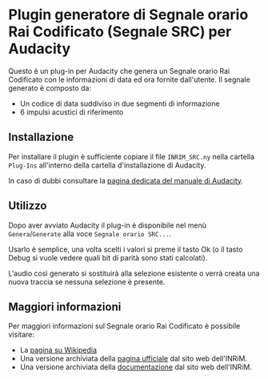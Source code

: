 # Plugin generatore di Segnale orario Rai Codificato (Segnale SRC) per Audacity

Questo è un plug-in per Audacity che genera un Segnale orario Rai Codificato con le informazioni di data ed ora fornite dall'utente. Il segnale generato è composto da:
- Un codice di data suddiviso in due segmenti di informazione
- 6 impulsi acustici di riferimento

## Installazione

Per installare il plugin è sufficiente copiare il file `INRIM_SRC.ny` nella cartella `Plug-Ins` all'interno della cartella d'installazione di Audacity.

In caso di dubbi consultare la [pagina dedicata del manuale di Audacity](https://support.audacityteam.org/basics/installing-plugins#installing-nyquist-plugins).

## Utilizzo

Dopo aver avviato Audacity il plug-in è disponibile nel menù `Genera`/`Generate` alla voce `Segnale orario SRC...`.

Usarlo è semplice, una volta scelti i valori si preme il tasto Ok (o il tasto Debug si vuole vedere quali bit di parità sono stati calcolati).

L'audio così generato si sostituirà alla selezione esistente o verrà creata una nuova traccia se nessuna selezione è presente.

## Maggiori informazioni

Per maggiori informazioni sul Segnale orario Rai Codificato è possibile visitare:
- La [pagina su Wikipedia](https://it.wikipedia.org/wiki/Segnale_orario)
- Una versione archiviata della [pagina ufficiale](https://web.archive.org/web/20161223104950/http://www.inrim.it:80/res/tf/src_i.shtml) dal sito web dell'INRiM.
- Una versione archiviata della [documentazione](https://web.archive.org/web/20170425070119/http://toi.inrim.it/ist/it/iensrc.html) dal sito web dell'INRiM.
